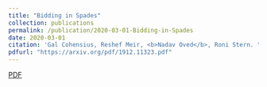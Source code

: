 ```yaml
---
title: "Bidding in Spades"
collection: publications
permalink: /publication/2020-03-01-Bidding-in-Spades
date: 2020-03-01
citation: 'Gal Cohensius, Reshef Meir, <b>Nadav Oved</b>, Roni Stern. "Bidding in Spades." <i>Proceedings of the 24th European Conference on Artificial Intelligence</i>.'
pdfurl: "https://arxiv.org/pdf/1912.11323.pdf"
---  
```

<a href='https://arxiv.org/pdf/1912.11323.pdf'>PDF</a>
&nbsp;&nbsp;&nbsp;&nbsp;
